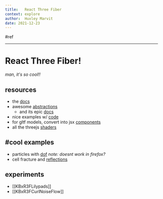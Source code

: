 ```yaml
---
title:   React Three Fiber
context: explore
author:  Huxley Marvit
date: 2021-12-23
---
```


#ref

***

# React Three Fiber! 
*man, it's so cool!!*


## resources
- the [docs](https://docs.pmnd.rs/react-three-fiber/getting-started/examples)
- awesome [abstractions](https://github.com/pmndrs/drei)
	- and its epic [docs](https://drei.pmnd.rs/?path=/story/shaders-meshdistortmaterial--mesh-distort-material-st&knob-Animation=Strut&knob-Blend%20duration=1.2&knob-Distort=1&knob-Factor=0.6&knob-Radius=1&knob-Speed=10&knob-raycast%20bvh%20enabled=true&knob-split%20strategy=SAH&knob-vizualize%20bounds=true)
- nice examples w/ [code](https://onion2k.github.io/r3f-by-example/)
- for gltf models, convert into jsx [components](https://github.com/pmndrs/gltfjsx)
- all the threejs [shaders](https://github.com/mrdoob/three.js/tree/36f9f34752a985359e2556c68a52234436cefdfa/examples/js/shaders)


## #cool examples
- particles with [dof](https://codesandbox.io/s/gpgpu-curl-noise-dof-zgsyn?file=/src/Particles.js) *note: doesnt work in firefox?*
- cell fracture and [reflections](https://codesandbox.io/s/9eeo2?file=/src/Sphere.js:22-55)


## experiments
- [[KBxR3FLilypads]]
- [[KBxR3FCurlNoiseFlow]]




















